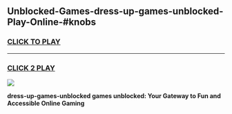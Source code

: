
## Unblocked-Games-dress-up-games-unblocked-Play-Online-#knobs
<h3>
<a href="https://premium.freeplayer.one?title=dress-up-games-unblocked&ref=27F">CLICK TO PLAY</a></h3>
<hr>

<h3>
<a href="https://premium.freeplayer.one?title=dress-up-games-unblocked&ref=27F">CLICK 2 PLAY</a>
  
</h3>

<a href="https://premium.freeplayer.one?title=dress-up-games-unblocked&ref=27F"><img src="https://clearcache.store/games.png"></a>


**dress-up-games-unblocked games unblocked: Your Gateway to Fun and Accessible Online Gaming**
